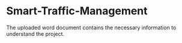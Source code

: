 # Smart-Traffic-Management
The uploaded word document contains the necessary information to understand the project.

